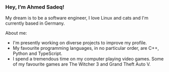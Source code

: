 ### Hey, I’m Ahmed Sadeq!

My dream is to be a software engineer, I love Linux and cats and I'm currently based in Germany.

About me:
- I'm presently working on diverse projects to improve my profile.
- My favourite programming languages, in no particular order, are C++, Python and TypeScript.
- I spend a tremendous time on my computer playing video games. Some of my favourite games are The Witcher 3 and Grand Theft Auto V.
